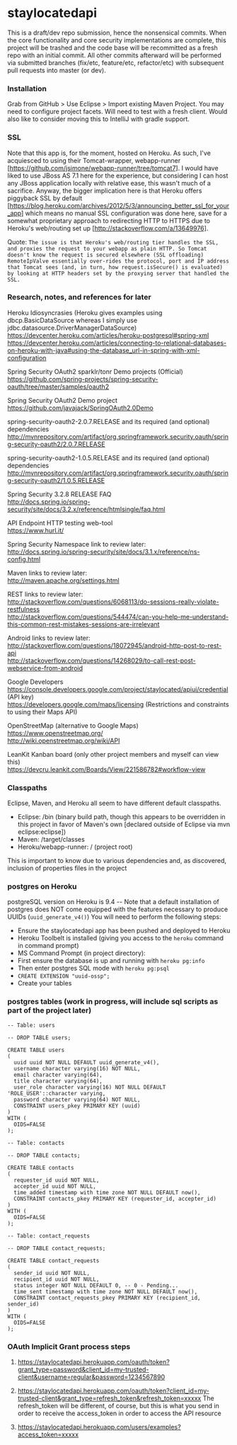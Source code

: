 # staylocatedapi

This is a draft/dev repo submission, hence the nonsensical commits.  When the core functionality and core security implementations are complete, this project will be trashed and the code base will be recommitted as a fresh repo with an initial commit.  All other commits afterward will be performed via submitted branches (fix/etc, feature/etc, refactor/etc) with subsequent pull requests into master (or dev).

### Installation
Grab from GitHub > Use Eclipse > Import existing Maven Project.  You may need to configure project facets.  Will need to test with a fresh client.  Would also like to consider moving this to IntelliJ with gradle support.  

### SSL
Note that this app is, for the moment, hosted on Heroku.  As such, I've acquiesced to using their Tomcat-wrapper, webapp-runner [https://github.com/jsimone/webapp-runner/tree/tomcat7].  I would have liked to use JBoss AS 7.1 here for the experience, but considering I can host any JBoss application locally with relative ease, this wasn't much of a sacrifice.  Anyway, the bigger implication here is that Heroku offers piggyback SSL by default [https://blog.heroku.com/archives/2012/5/3/announcing_better_ssl_for_your_app] which means no manual SSL configuration was done here, save for a somewhat proprietary approach to redirecting HTTP to HTTPS due to Heroku's web/routing set up [http://stackoverflow.com/a/13649976].

Quote:
`The issue is that Heroku's web/routing tier handles the SSL, and proxies the request to your webapp as plain HTTP. So Tomcat doesn't know the request is secured elsewhere (SSL offloading) RemoteIpValve essentially over-rides the protocol, port and IP address that Tomcat sees (and, in turn, how request.isSecure() is evaluated) by looking at HTTP headers set by the proxying server that handled the SSL.`

### Research, notes, and references for later

Heroku Idiosyncrasies
 (Heroku gives examples using dbcp.BasicDataSource whereas I simply use jdbc.datasource.DriverManagerDataSource)
 https://devcenter.heroku.com/articles/heroku-postgresql#spring-xml
 https://devcenter.heroku.com/articles/connecting-to-relational-databases-on-heroku-with-java#using-the-database_url-in-spring-with-xml-configuration

Spring Security OAuth2 sparklr/tonr Demo projects (Official)<br>
 https://github.com/spring-projects/spring-security-oauth/tree/master/samples/oauth2

Spring Security OAuth2 Demo project<br>
 https://github.com/javajack/SpringOAuth2.0Demo

spring-security-oauth2-2.0.7.RELEASE and its required (and optional) dependencies<br>
 http://mvnrepository.com/artifact/org.springframework.security.oauth/spring-security-oauth2/2.0.7.RELEASE
 
spring-security-oauth2-1.0.5.RELEASE and its required (and optional) dependencies<br>
 http://mvnrepository.com/artifact/org.springframework.security.oauth/spring-security-oauth2/1.0.5.RELEASE
 
Spring Security 3.2.8 RELEASE FAQ<br>
 http://docs.spring.io/spring-security/site/docs/3.2.x/reference/htmlsingle/faq.html
 
API Endpoint HTTP testing web-tool<br>
 https://www.hurl.it/
 
Spring Security Namespace link to review later:<br>
 http://docs.spring.io/spring-security/site/docs/3.1.x/reference/ns-config.html
 
Maven links to review later:<br>
 http://maven.apache.org/settings.html
 
REST links to review later:<br>
 http://stackoverflow.com/questions/6068113/do-sessions-really-violate-restfulness <br>
 http://stackoverflow.com/questions/544474/can-you-help-me-understand-this-common-rest-mistakes-sessions-are-irrelevant
 
Android links to review later:<br>
 http://stackoverflow.com/questions/18072945/android-http-post-to-rest-api <br>
 http://stackoverflow.com/questions/14268029/to-call-rest-post-webservice-from-android

Google Developers<br>
 https://console.developers.google.com/project/staylocated/apiui/credential (API key) <br>
 https://developers.google.com/maps/licensing (Restrictions and constraints to using their Maps API)
 
OpenStreetMap (alternative to Google Maps)<br>
 https://www.openstreetmap.org/ <br>
 http://wiki.openstreetmap.org/wiki/API
 
LeanKit Kanban board (only other project members and myself can view this)<br>
 https://devcru.leankit.com/Boards/View/221586782#workflow-view
 
### Classpaths

Eclipse, Maven, and Heroku all seem to have different default classpaths.<br>
- Eclipse: /bin (binary build path, though this appears to be overridden in this project in favor of Maven's own [declared outside of Eclipse via mvn eclipse:eclipse])<br>
- Maven: /target/classes<br>
- Heroku/webapp-runner: / (project root)

This is important to know due to various dependencies and, as discovered, inclusion of properties files in the project

### postgres on Heroku
 postgreSQL version on Heroku is 9.4 --
 Note that a default installation of postgres does NOT come equipped with the features necessary to produce UUIDs (`uuid_generate_v4()`)
 You will need to perform the following steps:
 - Ensure the staylocatedapi app has been pushed and deployed to Heroku
 - Heroku Toolbelt is installed (giving you access to the `heroku` command in command prompt)
 - MS Command Prompt (in project directory):
  - First ensure the database is up and running with `heroku pg:info`
  - Then enter postgres SQL mode with `heroku pg:psql`
  - `CREATE EXTENSION "uuid-ossp";`
 - Create your tables
 
### postgres tables (work in progress, will include sql scripts as part of the project later)

```
-- Table: users

-- DROP TABLE users;

CREATE TABLE users
(
  uuid uuid NOT NULL DEFAULT uuid_generate_v4(),
  username character varying(16) NOT NULL,
  email character varying(64),
  title character varying(64),
  user_role character varying(16) NOT NULL DEFAULT 'ROLE_USER'::character varying,
  password character varying(64) NOT NULL,
  CONSTRAINT users_pkey PRIMARY KEY (uuid)
)
WITH (
  OIDS=FALSE
);

-- Table: contacts

-- DROP TABLE contacts;

CREATE TABLE contacts
(
  requester_id uuid NOT NULL,
  accepter_id uuid NOT NULL,
  time_added timestamp with time zone NOT NULL DEFAULT now(),
  CONSTRAINT contacts_pkey PRIMARY KEY (requester_id, accepter_id)
)
WITH (
  OIDS=FALSE
);

-- Table: contact_requests

-- DROP TABLE contact_requests;

CREATE TABLE contact_requests
(
  sender_id uuid NOT NULL,
  recipient_id uuid NOT NULL,
  status integer NOT NULL DEFAULT 0, -- 0 - Pending...
  time_sent timestamp with time zone NOT NULL DEFAULT now(),
  CONSTRAINT contact_requests_pkey PRIMARY KEY (recipient_id, sender_id)
)
WITH (
  OIDS=FALSE
);
```

### OAuth Implicit Grant process steps

1) https://staylocatedapi.herokuapp.com/oauth/token?grant_type=password&client_id=my-trusted-client&username=regular&password=1234567890

2) https://staylocatedapi.herokuapp.com/oauth/token?client_id=my-trusted-client&grant_type=refresh_token&refresh_token=xxxxx
	The refresh_token will be different, of course, but this is what you send in order to receive the access_token in order to access the API resource

3) https://staylocatedapi.herokuapp.com/users/examples?access_token=xxxxx